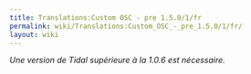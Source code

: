 ```yaml
---
title: Translations:Custom OSC - pre 1.5.0/1/fr
permalink: wiki/Translations:Custom_OSC_-_pre_1.5.0/1/fr/
layout: wiki
---
```


*Une version de Tidal supérieure à la 1.0.6 est nécessaire.*
